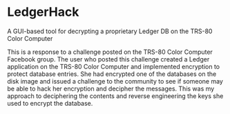 # LedgerHack
A GUI-based tool for decrypting a proprietary Ledger DB on the TRS-80 Color Computer

This is a response to a challenge posted on the TRS-80 Color Computer Facebook group. The user who posted this challenge created a Ledger application on the TRS-80 Color Computer and implemented encryption to protect database entries. She had encrypted one of the databases on the disk image and issued a challenge to the community to see if someone may be able to hack her encryption and decipher the messages. This was my approach to deciphering the contents and reverse engineering the keys she used to encrypt the database.
